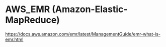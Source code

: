 # AWS_EMR (Amazon-Elastic-MapReduce)

https://docs.aws.amazon.com/emr/latest/ManagementGuide/emr-what-is-emr.html




